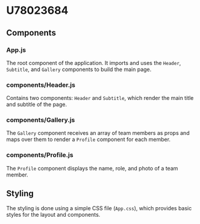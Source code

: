 # U78023684
## Components

### App.js

The root component of the application. It imports and uses the `Header`, `Subtitle`, and `Gallery` components to build the main page.

### components/Header.js

Contains two components: `Header` and `Subtitle`, which render the main title and subtitle of the page.

### components/Gallery.js

The `Gallery` component receives an array of team members as props and maps over them to render a `Profile` component for each member.

### components/Profile.js

The `Profile` component displays the name, role, and photo of a team member.

## Styling

The styling is done using a simple CSS file (`App.css`), which provides basic styles for the layout and components.